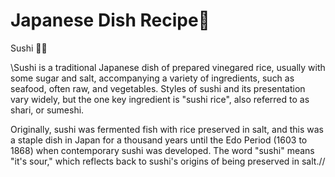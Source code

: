# Japanese Dish Recipe🎍

Sushi 🍣🍣 

\\Sushi is a traditional Japanese dish of prepared vinegared rice, usually with some sugar and salt, accompanying a variety of ingredients, such as seafood, often raw, and vegetables. Styles of sushi and its presentation vary widely, but the one key ingredient is "sushi rice", also referred to as shari, or sumeshi.

Originally, sushi was fermented fish with rice preserved in salt, and this was a staple dish in Japan for a thousand years until the Edo Period (1603 to 1868) when contemporary sushi was developed. The word "sushi" means "it's sour," which reflects back to sushi's origins of being preserved in salt.//


